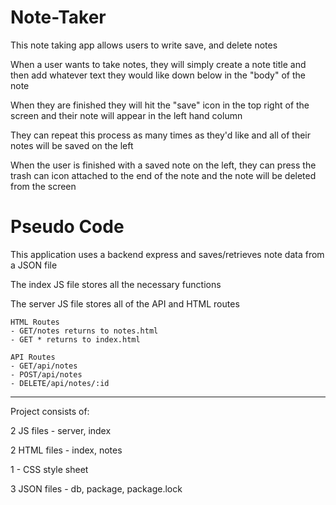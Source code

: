 # Note-Taker

This note taking app allows users to write save, and delete notes

When a user wants to take notes, they will simply create a note title and then add whatever text they would like down below in the "body" of the note

When they are finished they will hit the "save" icon in the top right of the screen and their note will appear in the left hand column 

They can repeat this process as many times as they'd like and all of their notes will be saved on the left 

When the user is finished with a saved note on the left, they can press the trash can icon attached to the end of the note and the note will be deleted from the screen 


# Pseudo Code

This application uses a backend express and saves/retrieves note data from a JSON file

The index JS file stores all the necessary functions 

The server JS file stores all of the API and HTML routes
    
    HTML Routes
    - GET/notes returns to notes.html
    - GET * returns to index.html

    API Routes 
    - GET/api/notes 
    - POST/api/notes 
    - DELETE/api/notes/:id

-------------------------------------------

Project consists of:

2 JS files - server, index

2 HTML files - index, notes

1 - CSS style sheet

3 JSON files - db, package, package.lock 




